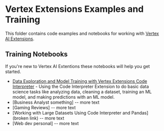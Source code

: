 # Vertex Extensions Examples and Training

This folder contains code examples and notebooks for working with [Vertex AI Extensions](https://cloud.google.com/vertex-ai/generative-ai/docs/extensions/overview). 

## Training Notebooks

If you're new to Vertex AI Extentions these notebooks will help you get started.

* [Data Exploration and Model Training with Vertex Extensions Code Interpreter](notebooks/data_science_code_interpreter.ipynb) - Using the Code Interpreter Extension to do basic data science tasks like analyzing data, cleaning a dataset, training an ML model, and making predictions with an ML model.
* [Business Analyst something] -- more text
* [Gaming Reviews] -- more text
* [Working with Large Datasets Using Code Interpreter and Pandas](broken link) -- more text
* [Web dev personal] -- more text

